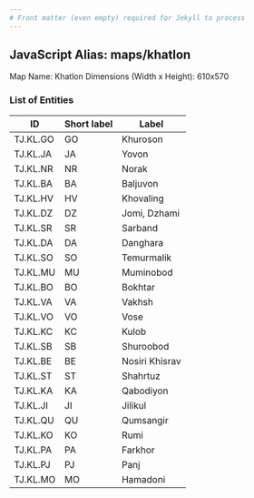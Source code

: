 ```yaml
---
# Front matter (even empty) required for Jekyll to process
---
```


## JavaScript Alias: maps/khatlon

Map Name: Khatlon
Dimensions (Width x Height): 610x570





### List of Entities

ID | Short label | Label
---|---|---|
TJ.KL.GO|GO|Khuroson
TJ.KL.JA|JA|Yovon
TJ.KL.NR|NR|Norak
TJ.KL.BA|BA|Baljuvon
TJ.KL.HV|HV|Khovaling
TJ.KL.DZ|DZ|Jomi, Dzhami
TJ.KL.SR|SR|Sarband
TJ.KL.DA|DA|Danghara
TJ.KL.SO|SO|Temurmalik
TJ.KL.MU|MU|Muminobod
TJ.KL.BO|BO|Bokhtar
TJ.KL.VA|VA|Vakhsh
TJ.KL.VO|VO|Vose
TJ.KL.KC|KC|Kulob
TJ.KL.SB|SB|Shuroobod
TJ.KL.BE|BE|Nosiri Khisrav
TJ.KL.ST|ST|Shahrtuz
TJ.KL.KA|KA|Qabodiyon
TJ.KL.JI|JI|Jilikul
TJ.KL.QU|QU|Qumsangir
TJ.KL.KO|KO|Rumi
TJ.KL.PA|PA|Farkhor
TJ.KL.PJ|PJ|Panj
TJ.KL.MO|MO|Hamadoni